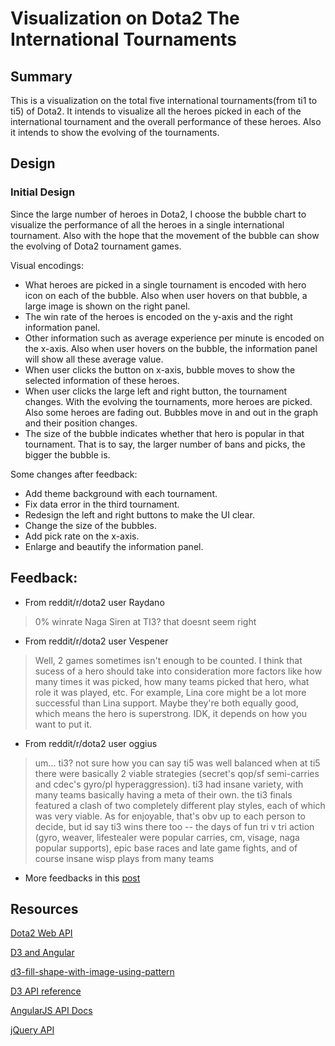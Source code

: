 # Visualization on Dota2 The International Tournaments

## Summary

This is a visualization on the total five international tournaments(from ti1 to ti5) of Dota2. It intends to visualize all the heroes picked in each of the international tournament and the overall performance of these heroes. Also it intends to show the evolving of the tournaments.

## Design

### Initial Design

Since the large number of heroes in Dota2, I choose the bubble chart to visualize the performance of all the heroes in a single international tournament. Also with the hope that the movement of the bubble can show the evolving of Dota2 tournament games.

Visual encodings:

- What heroes are picked in a single tournament is encoded with hero icon on each of the bubble. Also when user hovers on that bubble, a large image is shown on the right panel.
- The win rate of the heroes is encoded on the y-axis and the right information panel.
- Other information such as average experience per minute is encoded on the x-axis. Also when user hovers on the bubble, the information panel will show all these average value.
- When user clicks the button on x-axis, bubble moves to show the selected information of these heroes.
- When user clicks the large left and right button, the tournament changes. With the evolving the tournaments, more heroes are picked. Also some heroes are fading out. Bubbles move in and out in the graph and their position changes.
- The size of the bubble indicates whether that hero is popular in that tournament. That is to say, the larger number of bans and picks, the bigger the bubble is.

Some changes after feedback:

- Add theme background with each tournament.
- Fix data error in the third tournament.
- Redesign the left and right buttons to make the UI clear.
- Change the size of the bubbles.
- Add pick rate on the x-axis.
- Enlarge and beautify the information panel.

## Feedback:

- From reddit/r/dota2 user Raydano
> 0% winrate Naga Siren at TI3? that doesnt seem right

- From reddit/r/dota2 user Vespener
> Well, 2 games sometimes isn't enough to be counted. I think that sucess of a hero should take into consideration more factors like how many times it was picked, how many teams picked that hero, what role it was played, etc. For example, Lina core might be a lot more successful than Lina support. Maybe they're both equally good, which means the hero is superstrong. IDK, it depends on how you want to put it.

- From reddit/r/dota2 user oggius
> um... ti3? not sure how you can say ti5 was well balanced when at ti5 there were basically 2 viable strategies (secret's qop/sf semi-carries and cdec's gyro/pl hyperaggression). ti3 had insane variety, with many teams basically having a meta of their own. the ti3 finals featured a clash of two completely different play styles, each of which was very viable. As for enjoyable, that's obv up to each person to decide, but id say ti3 wins there too -- the days of fun tri v tri action (gyro, weaver, lifestealer were popular carries, cm, visage, naga popular supports), epic base races and late game fights, and of course insane wisp plays from many teams

- More feedbacks in this [post](https://www.reddit.com/r/DotA2/comments/3kxa8o/from_ti1_to_ti5/)

## Resources
[Dota2 Web API](https://wiki.teamfortress.com/wiki/WebAPI)

[D3 and Angular](https://www.dashingd3js.com/d3-resources/d3-and-angular)

[d3-fill-shape-with-image-using-pattern](http://stackoverflow.com/questions/25881186/d3-fill-shape-with-image-using-pattern)

[D3 API reference](https://github.com/mbostock/d3/wiki/API-Reference)

[AngularJS API Docs](https://docs.angularjs.org/api)

[jQuery API](https://api.jquery.com/)
